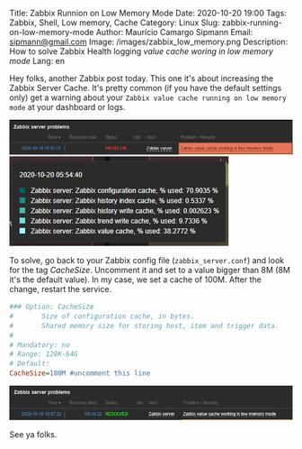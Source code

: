 ﻿Title: Zabbix Runnion on Low Memory Mode
Date: 2020-10-20 19:00
Tags: Zabbix, Shell, Low memory, Cache
Category: Linux
Slug: zabbix-running-on-low-memory-mode
Author: Maurício Camargo Sipmann
Email: sipmann@gmail.com
Image: /images/zabbix_low_memory.png
Description: How to solve Zabbix Health logging *value cache woring in low memory mode* 
Lang: en

Hey folks, another Zabbix post today. This one it's about increasing the Zabbix Server Cache. It's pretty common (if you have the default settings only) get a warning about your `Zabbix value cache running on low memory mode` at your dashboard or logs.

![Zabbix Dashboard warning about the memory problem](/images/zabbix_low_memory_mode.png)
![Zabbix Dashboard cache graph 70% used](/images/zabbix_cache_filling.png)

To solve, go back to your Zabbix config file (`zabbix_server.conf`) and look for the tag *CacheSize*. Uncomment it and set to a value bigger than 8M (8M it's the default value). In my case, we set a cache of 100M. After the change, restart the service.

```ini
### Option: CacheSize
#       Size of configuration cache, in bytes.
#       Shared memory size for storing host, item and trigger data.
#
# Mandatory: no
# Range: 128K-64G
# Default:
CacheSize=100M #uncomment this line
```

![Zabbix Dashboard resolved memory problem](/images/zabbix_low_memory_solved.png)

See ya folks.
